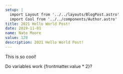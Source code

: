 ```yaml
---
setup: |
  import Layout from '../../layouts/BlogPost.astro'
  import Cool from '../../components/Author.astro'
title: 2021 Hello World Post!
date: 2019-11-01
name: Nate Moore
value: 128
description: 2021 Hello World Post!
---
```


<Cool name={frontmatter.name} href="https://twitter.com/n_moore" client:load />

This is so cool!

Do variables work {frontmatter.value * 2}?
